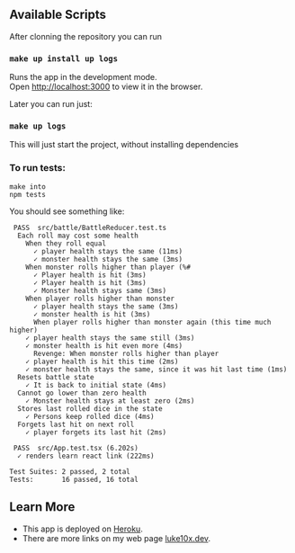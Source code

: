 ## Available Scripts

After clonning the repository you can run

### `make up install up logs`

Runs the app in the development mode.<br />
Open [http://localhost:3000](http://localhost:3000) to view it in the browser.

Later you can run just:

### `make up logs`

This will just start the project, without installing dependencies

### To run tests:

	make into
	npm tests

You should see something like:

	 PASS  src/battle/BattleReducer.test.ts
	  Each roll may cost some health                                                                                                                                            
	    When they roll equal
	      ✓ player health stays the same (11ms)
	      ✓ monster health stays the same (3ms)
	    When monster rolls higher than player (%#
	      ✓ Player health is hit (3ms)
	      ✓ Player health is hit (3ms)
	      ✓ Monster health stays same (3ms)
	    When player rolls higher than monster
	      ✓ player health stays the same (3ms)
	      ✓ monster health is hit (3ms)
	      When player rolls higher than monster again (this time much higher)
		✓ player health stays the same still (3ms)
		✓ monster health is hit even more (4ms)
	      Revenge: When monster rolls higher than player
		✓ player health is hit this time (2ms)
		✓ monster health stays the same, since it was hit last time (1ms)
	  Resets battle state
	    ✓ It is back to initial state (4ms)
	  Cannot go lower than zero health
	    ✓ Monster health stays at least zero (2ms)
	  Stores last rolled dice in the state
	    ✓ Persons keep rolled dice (4ms)
	  Forgets last hit on next roll
	    ✓ player forgets its last hit (2ms)

	 PASS  src/App.test.tsx (6.202s)
	  ✓ renders learn react link (222ms)

	Test Suites: 2 passed, 2 total
	Tests:       16 passed, 16 total

## Learn More

- This app is deployed on [Heroku](https://hidden-taiga-69915.herokuapp.com/).
- There are more links on my web page [luke10x.dev](https://luke10x.dev/).
